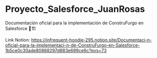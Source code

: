 # Proyecto_Salesforce_JuanRosas
Documentación oficial para la implementación de ConstruFurgo en Salesforce 🚛🏗️

Link Notion: 
https://infrequent-hoodie-295.notion.site/Documentaci-n-oficial-para-la-implementaci-n-de-ConstruFurgo-en-Salesforce-1b5ce0c30ade80868297d883e699ce6c?pvs=73
